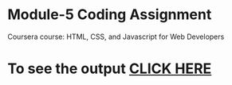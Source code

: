 
# Module-5 Coding Assignment

Coursera course: HTML, CSS, and Javascript for Web Developers

# To see the output [CLICK HERE](https://garg-grace.github.io/courseratest/module5-solution/)
